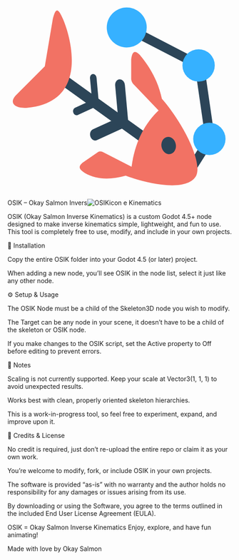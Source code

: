 <?xml version="1.0" encoding="UTF-8" standalone="no"?>
<!-- Created with Inkscape (http://www.inkscape.org/) -->

<svg
   width="192.54959mm"
   height="168.02644mm"
   viewBox="0 0 192.54959 168.02644"
   version="1.1"
   id="svg1"
   xml:space="preserve"
   xmlns="http://www.w3.org/2000/svg"
   xmlns:svg="http://www.w3.org/2000/svg"><defs
     id="defs1" /><g
     id="layer1"
     transform="translate(-14.439352,-12.754602)"><path
       style="fill:none;fill-opacity:1;stroke:#2c4558;stroke-width:8;stroke-dasharray:none;stroke-opacity:1"
       d="m 116.24907,39.357056 62.67977,32.433127 9.11042,63.044177 -18.22085,28.78895"
       id="path2" /><circle
       style="fill:#36b1ff;fill-opacity:1;stroke-width:0.213918"
       id="path1-5"
       cx="178.1895"
       cy="71.840805"
       r="13.847851" /><circle
       style="fill:#36b1ff;fill-opacity:1;stroke-width:0.213918"
       id="path1-5-1"
       cx="187.40373"
       cy="134.84068"
       r="13.847851" /><circle
       style="fill:#36b1ff;fill-opacity:1;stroke-width:0.264583"
       id="path1"
       cx="116.61349"
       cy="39.357056"
       r="17.127605" /><g
       id="g7"
       transform="matrix(0.91598212,0.66528683,-0.50564836,1.0441592,90.649026,-83.838828)"><path
         style="fill:none;fill-opacity:1;stroke:#2c4558;stroke-width:8;stroke-linecap:round;stroke-dasharray:none;stroke-opacity:1"
         d="m 83.815945,111.87608 14.576697,20.77178 -15.305525,20.40735"
         id="path5" /><path
         style="fill:none;fill-opacity:1;stroke:#2c4558;stroke-width:5.39168;stroke-linecap:round;stroke-dasharray:none;stroke-opacity:1"
         d="m 62.904198,119.31793 9.824113,13.99935 -10.315314,13.75374"
         id="path3" /><path
         style="fill:none;fill-opacity:1;stroke:#2c4558;stroke-width:8;stroke-dasharray:none;stroke-opacity:1"
         d="m 40.085884,133.74111 80.536206,-0.36442 21.50061,-0.36442"
         id="path4" /><path
         style="fill:#f27264;fill-opacity:1;stroke:none;stroke-width:0.214;stroke-linecap:round;stroke-dasharray:none;stroke-opacity:1"
         d="m 118.98221,110.23619 -25.509206,-4.73742 c -2.324097,-0.27276 -3.035181,-1.2858 -3.82638,-2.00429 L 82.904906,91.286501 c -2.463147,-6.546277 0.57961,-7.059183 4.190799,-6.559508 14.550855,3.693431 23.430015,9.868231 30.246625,16.945397 21.08752,4.93307 48.71629,19.35807 49.56073,31.33988 -0.24433,14.22913 -30.67925,26.67314 -48.8319,31.33988 -8.71975,8.85433 -18.194457,15.29282 -29.335578,16.39877 -3.493312,0.10465 -7.088755,0.22934 -4.919631,-5.10184 l 6.923926,-12.93681 c 0.580143,-1.48442 1.910556,-2.46285 4.190796,-2.73313 l 24.233747,-3.64417 c -5.72586,-15.85888 -5.63136,-31.21164 -0.18221,-46.09878 z"
         id="path7" /><circle
         style="fill:#2c4558;fill-opacity:1;stroke-width:0.0922171;stroke-dasharray:none"
         id="path1-5-1-1"
         cx="137.72458"
         cy="127.11126"
         r="5.9673295" /><path
         style="fill:#f27264;fill-opacity:1;stroke:none;stroke-width:0.214;stroke-linecap:round;stroke-dasharray:none;stroke-opacity:1"
         d="M 25.479241,133.64846 15.203229,101.52665 c -2.326718,-9.522104 0.851612,-8.583678 6.957411,-4.638272 10.263859,6.632232 46.814161,38.142872 5.153636,69.574102 -7.238897,5.46146 -15.635534,6.55193 -11.626945,-4.01617 z"
         id="path6" /></g></g></svg>

OSIK – Okay Salmon Invers![OSIKicon](https://github.com/user-attachments/assets/12d85617-c1df-4616-b529-9d15c9138f9a)
e Kinematics

OSIK (Okay Salmon Inverse Kinematics) is a custom Godot 4.5+ node designed to make inverse kinematics simple, lightweight, and fun to use.
This tool is completely free to use, modify, and include in your own projects.

🧩 Installation

Copy the entire OSIK folder into your Godot 4.5 (or later) project.

When adding a new node, you’ll see OSIK in the node list, select it just like any other node.

⚙️ Setup & Usage

The OSIK Node must be a child of the Skeleton3D node you wish to modify.

The Target can be any node in your scene, it doesn’t have to be a child of the skeleton or OSIK node.

If you make changes to the OSIK script, set the Active property to Off before editing to prevent errors.

🧠 Notes

Scaling is not currently supported. Keep your scale at Vector3(1, 1, 1) to avoid unexpected results.

Works best with clean, properly oriented skeleton hierarchies.

This is a work-in-progress tool, so feel free to experiment, expand, and improve upon it.

💬 Credits & License

No credit is required, just don’t re-upload the entire repo or claim it as your own work.

You’re welcome to modify, fork, or include OSIK in your own projects.

The software is provided “as-is” with no warranty and the author holds no responsibility for any damages or issues arising from its use.

By downloading or using the Software, you agree to the terms outlined in the included End User License Agreement (EULA).

OSIK = Okay Salmon Inverse Kinematics
Enjoy, explore, and have fun animating!

Made with love by Okay Salmon

